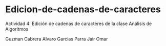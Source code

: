 # Edicion-de-cadenas-de-caracteres
Actividad 4: Edición de cadenas de caracteres de la clase Análisis de Algoritmos  

Guzman Cabrera Alvaro
Garcias Parra Jair Omar
